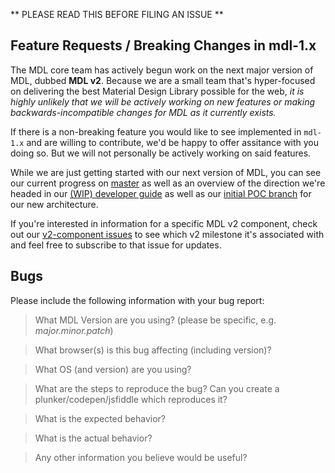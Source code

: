 ** PLEASE READ THIS BEFORE FILING AN ISSUE **

## Feature Requests / Breaking Changes in mdl-1.x

The MDL core team has actively begun work on the next major version of MDL, dubbed **MDL v2**. Because we are a small team that's hyper-focused on delivering the best Material Design Library possible for the web, _it is highly unlikely that we will be actively working on new features or making backwards-incompatible changes for MDL as it currently exists._

If there is a non-breaking feature you would like to see implemented in `mdl-1.x` and are willing to contribute, we'd be happy to offer assitance with you doing so. But we will not personally be actively working on said features.

While we are just getting started with our next version of MDL, you can see our current progress on [master](https://github.com/google/material-design-lite/tree/master) as well as an overview of the direction we're headed in our [(WIP) developer guide](https://github.com/google/material-design-lite/blob/master/docs/DEVELOPER.md) as well as our [initial POC branch](https://github.com/google/material-design-lite/tree/experimental/v2-architecture-poc) for our new architecture.

If you're interested in information for a specific MDL v2 component, check out our [v2-component issues](https://github.com/google/material-design-lite/issues?utf8=%E2%9C%93&q=is%3Aissue%20is%3Aopen%20label%3Av2-component) to see which v2 milestone it's associated with and feel free to subscribe to that issue for updates.

## Bugs

Please include the following information with your bug report:

> What MDL Version are you using? (please be specific, e.g. _major.minor.patch_)


> What browser(s) is this bug affecting (including version)? 


> What OS (and version) are you using?


> What are the steps to reproduce the bug? Can you create a plunker/codepen/jsfiddle which reproduces it?


> What is the expected behavior?


> What is the actual behavior?


> Any other information you believe would be useful?